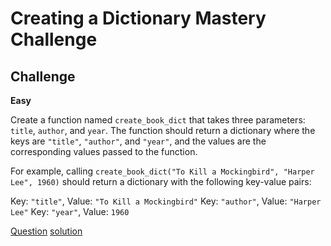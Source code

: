 # Creating a Dictionary Mastery Challenge

## Challenge

**Easy**

Create a function named `create_book_dict` that takes three parameters: `title`, `author`, and `year`. The function should return a dictionary where the keys are `"title"`, `"author"`, and `"year"`, and the values are the corresponding values passed to the function.

For example, calling `create_book_dict("To Kill a Mockingbird", "Harper Lee", 1960)` should return a dictionary with the following key-value pairs:

Key: `"title"`, Value: `"To Kill a Mockingbird"`
Key: `"author"`, Value: `"Harper Lee"`
Key: `"year"`, Value: `1960`

[Question](q.py) [solution](solution.py)